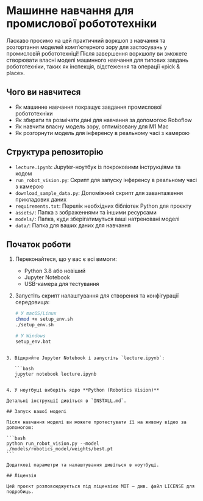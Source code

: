 # Машинне навчання для промислової робототехніки

Ласкаво просимо на цей практичний воркшоп з навчання та розгортання моделей комп’ютерного зору для застосувань у промисловій робототехніці! Після завершення воркшопу ви зможете створювати власні моделі машинного навчання для типових завдань робототехніки, таких як інспекція, відстеження та операції «pick & place».

## Чого ви навчитеся

- Як машинне навчання покращує завдання промислової робототехніки  
- Як збирати та розмічати дані для навчання за допомогою Roboflow  
- Як навчити власну модель зору, оптимізовану для M1 Mac  
- Як розгорнути модель для інференсу в реальному часі з камерою  

## Структура репозиторію

- `lecture.ipynb`: Jupyter-ноутбук із покроковими інструкціями та кодом  
- `run_robot_vision.py`: Скрипт для запуску інференсу в реальному часі з камерою  
- `download_sample_data.py`: Допоміжний скрипт для завантаження прикладових даних  
- `requirements.txt`: Перелік необхідних бібліотек Python для проєкту  
- `assets/`: Папка з зображеннями та іншими ресурсами  
- `models/`: Папка, куди зберігатимуться ваші натреновані моделі  
- `data/`: Папка для ваших даних для навчання  

## Початок роботи

1. Переконайтеся, що у вас є всі вимоги:  
   - Python 3.8 або новіший  
   - Jupyter Notebook  
   - USB-камера для тестування  

2. Запустіть скрипт налаштування для створення та конфігурації середовища:  
   ```bash
   # У macOS/Linux
   chmod +x setup_env.sh
   ./setup_env.sh

   # У Windows
   setup_env.bat
````

3. Відкрийте Jupyter Notebook і запустіть `lecture.ipynb`:

   ```bash
   jupyter notebook lecture.ipynb
   ```

4. У ноутбуці виберіть ядро **Python (Robotics Vision)**

Детальні інструкції дивіться в `INSTALL.md`.

## Запуск вашої моделі

Після навчання моделі ви можете протестувати її на живому відео за допомогою:

```bash
python run_robot_vision.py --model ./models/robotics_model/weights/best.pt
```

Додаткові параметри та налаштування дивіться в ноутбуці.

## Ліцензія

Цей проєкт розповсюджується під ліцензією MIT — див. файл LICENSE для подробиць.